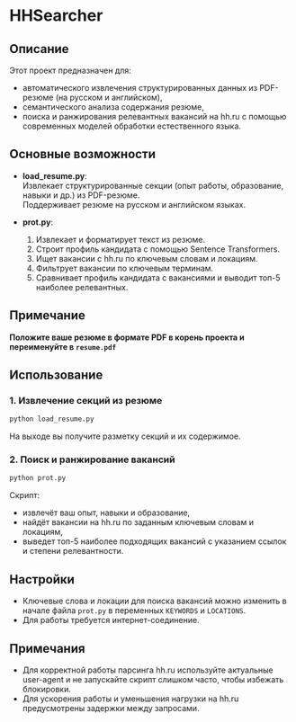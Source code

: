 # HHSearcher

## Описание

Этот проект предназначен для:
- автоматического извлечения структурированных данных из PDF-резюме (на русском и английском),
- семантического анализа содержания резюме,
- поиска и ранжирования релевантных вакансий на hh.ru с помощью современных моделей обработки естественного языка.

## Основные возможности

- **load_resume.py**:  
  Извлекает структурированные секции (опыт работы, образование, навыки и др.) из PDF-резюме.  
  Поддерживает резюме на русском и английском языках.

- **prot.py**:  
  1. Извлекает и форматирует текст из резюме.
  2. Строит профиль кандидата с помощью Sentence Transformers.
  3. Ищет вакансии с hh.ru по ключевым словам и локациям.
  4. Фильтрует вакансии по ключевым терминам.
  5. Сравнивает профиль кандидата с вакансиями и выводит топ-5 наиболее релевантных.

## Примечание

**Положите ваше резюме в формате PDF в корень проекта и переименуйте в `resume.pdf`**

## Использование

### 1. Извлечение секций из резюме

```bash
python load_resume.py
```
На выходе вы получите разметку секций и их содержимое.

### 2. Поиск и ранжирование вакансий

```bash
python prot.py
```
Скрипт:
- извлечёт ваш опыт, навыки и образование,
- найдёт вакансии на hh.ru по заданным ключевым словам и локациям,
- выведет топ-5 наиболее подходящих вакансий с указанием ссылок и степени релевантности.

## Настройки

- Ключевые слова и локации для поиска вакансий можно изменить в начале файла `prot.py` в переменных `KEYWORDS` и `LOCATIONS`.
- Для работы требуется интернет-соединение.


## Примечания

- Для корректной работы парсинга hh.ru используйте актуальные user-agent и не запускайте скрипт слишком часто, чтобы избежать блокировки.
- Для ускорения работы и уменьшения нагрузки на hh.ru предусмотрены задержки между запросами. 